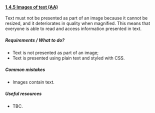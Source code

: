 #### [1.4.5 Images of text (AA)](https://www.w3.org/TR/UNDERSTANDING-WCAG20/visual-audio-contrast-text-presentation.html)

Text must not be presented as part of an image because it cannot be resized, and it deteriorates in quality when magnified. This means that everyone is able to read and access information presented in text.

##### Requirements / What to do?

*   Text is not presented as part of an image;
*   Text is presented using plain text and styled with CSS.

##### Common mistakes

*   Images contain text.

##### Useful resources

*   TBC.
